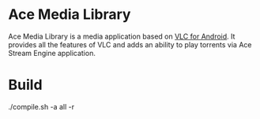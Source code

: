 # Ace Media Library

Ace Media Library is a media application based on [VLC for Android](https://code.videolan.org/videolan/vlc-android). It provides all the features of VLC and adds an ability to play torrents via Ace Stream Engine application.

# Build

./compile.sh -a all -r

